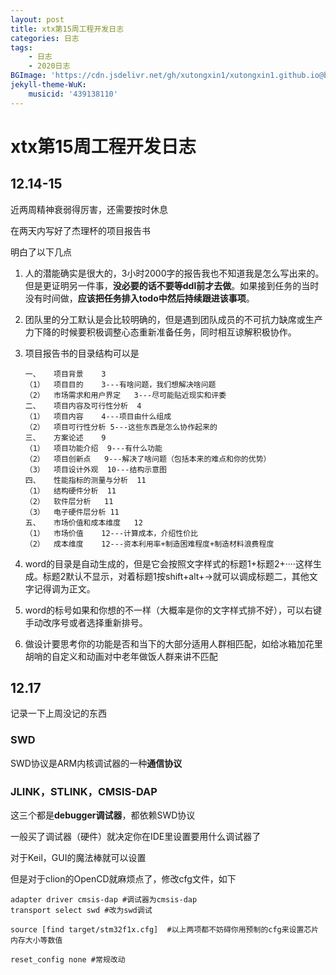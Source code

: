 ```yaml
---
layout: post
title: xtx第15周工程开发日志
categories: 日志
tags: 
    - 日志 
    - 2020日志
BGImage: 'https://cdn.jsdelivr.net/gh/xutongxin1/xutongxin1.github.io@bebc52fb1b67a08f8db0026051b9716a88a37900/asset/%E6%97%A5%E5%BF%97/75065066_p0.jpg'
jekyll-theme-WuK:
    musicid: '439138110'
---
```


# xtx第15周工程开发日志

## 12.14-15

近两周精神衰弱得厉害，还需要按时休息



在两天内写好了杰理杯的项目报告书

明白了以下几点

1. 人的潜能确实是很大的，3小时2000字的报告我也不知道我是怎么写出来的。但是更证明另一件事，**没必要的话不要等ddl前才去做**。如果接到任务的当时没有时间做，**应该把任务排入todo中然后持续跟进该事项**。

2. 团队里的分工默认是会比较明确的，但是遇到团队成员的不可抗力缺席或生产力下降的时候要积极调整心态重新准备任务，同时相互谅解积极协作。

3. 项目报告书的目录结构可以是

   ```
   一、	项目背景	3
   （1）	项目目的	3---有啥问题，我们想解决啥问题
   （2）	市场需求和用户界定	3---尽可能贴近现实和评委
   二、	项目内容及可行性分析	4
   （1）	项目内容	4---项目由什么组成
   （2）	项目可行性分析	5---这些东西是怎么协作起来的
   三、	方案论述	9
   （1）	项目功能介绍	9---有什么功能
   （2）	项目创新点	9---解决了啥问题（包括本来的难点和你的优势）
   （3）	项目设计外观	10---结构示意图
   四、	性能指标的测量与分析	11
   （1）	结构硬件分析	11
   （2）	软件层分析	11
   （3）	电子硬件层分析	11
   五、	市场价值和成本维度	12
   （1）	市场价值	12---计算成本，介绍性价比
   （2）	成本维度	12---资本利用率+制造困难程度+制造材料浪费程度
   
   ```

4. word的目录是自动生成的，但是它会按照文字样式的标题1+标题2+····这样生成。标题2默认不显示，对着标题1按shift+alt+→就可以调成标题二，其他文字记得调为正文。

5. word的标号如果和你想的不一样（大概率是你的文字样式排不好），可以右键手动改序号或者选择重新排号。

6. 做设计要思考你的功能是否和当下的大部分适用人群相匹配，如给冰箱加花里胡哨的自定义和动画对中老年做饭人群来讲不匹配



## 12.17

记录一下上周没记的东西

### SWD

SWD协议是ARM内核调试器的一种**通信协议**

### JLINK，STLINK，CMSIS-DAP

这三个都是**debugger调试器**，都依赖SWD协议



一般买了调试器（硬件）就决定你在IDE里设置要用什么调试器了

对于Keil，GUI的魔法棒就可以设置

但是对于clion的OpenCD就麻烦点了，修改cfg文件，如下

```
adapter driver cmsis-dap #调试器为cmsis-dap
transport select swd #改为swd调试

source [find target/stm32f1x.cfg]  #以上两项都不妨碍你用预制的cfg来设置芯片内存大小等数值

reset_config none #常规改动
```

